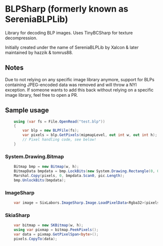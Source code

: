 BLPSharp (formerly known as SereniaBLPLib)
=============
Library for decoding BLP images. Uses TinyBCSharp for texture decompression.

Initially created under the name of SereniaBLPLib by Xalcon & later maintained by hazzik & tomrus88. 

## Notes
Due to not relying on any specific image library anymore, support for BLPs containing JPEG-encoded data was removed and will throw a NYI exception. If someone wants to add this back without relying on a specific image library, feel free to open a PR.

## Sample usage
```csharp
    using (var fs = File.OpenRead("test.blp"))
    {
        var blp = new BLPFile(fs);
        var pixels = blp.GetPixels(mipmapLevel, out int w, out int h);
        // Pixel handling code, see below!
    }
```

### System.Drawing.Bitmap
```csharp
    Bitmap bmp = new Bitmap(w, h);
    BitmapData bmpdata = bmp.LockBits(new System.Drawing.Rectangle(0, 0, w, h), ImageLockMode.WriteOnly, PixelFormat.Format32bppArgb);
    Marshal.Copy(pixels, 0, bmpdata.Scan0, pic.Length);
    bmp.UnlockBits(bmpdata);
```

### ImageSharp
```csharp
    var image = SixLabors.ImageSharp.Image.LoadPixelData<Rgba32>(pixels, w, h);
```

### SkiaSharp
```csharp
    var bitmap = new SKBitmap(w, h);
    using var pixmap = bitmap.PeekPixels();
    var data = pixmap.GetPixelSpan<byte>();
    pixels.CopyTo(data);
```